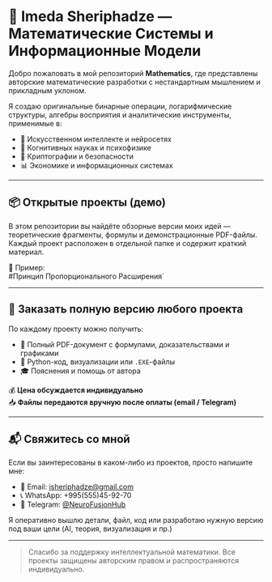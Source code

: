 # 📐 Imeda Sheriphadze — Математические Системы и Информационные Модели

Добро пожаловать в мой репозиторий **Mathematics**, где представлены авторские математические разработки с нестандартным мышлением и прикладным уклоном.

Я создаю оригинальные бинарные операции, логарифмические структуры, алгебры восприятия и аналитические инструменты, применимые в:

- 🤖 Искусственном интеллекте и нейросетях
- 🧠 Когнитивных науках и психофизике
- 🔐 Криптографии и безопасности
- 📊 Экономике и информационных системах

---

## 📦 Открытые проекты (демо)

В этом репозитории вы найдёте обзорные версии моих идей — теоретические фрагменты, формулы и демонстрационные PDF-файлы.  
Каждый проект расположен в отдельной папке и содержит краткий материал.

📄 Пример:  
#Принцип Пропорционального Расширения`

---

## 🧠 Заказать полную версию любого проекта

По каждому проекту можно получить:

- 📘 Полный PDF-документ с формулами, доказательствами и графиками
- 🧪 Python-код, визуализации или `.EXE`-файлы
- 🎓 Пояснения и помощь от автора

💰 **Цена обсуждается индивидуально**  
📥 **Файлы передаются вручную после оплаты (email / Telegram)**

---

## 📬 Свяжитесь со мной

Если вы заинтересованы в каком-либо из проектов, просто напишите мне:

- 📧 Email: isheriphadze@gmail.com  
- 📞 WhatsApp: +995(555)45-92-70  
- 📲 Telegram: [@NeuroFusionHub](https://t.me/NeuroFusionHub)

Я оперативно вышлю детали, файл, код или разработаю нужную версию под ваши цели (AI, теория, визуализация и пр.)

---

> Спасибо за поддержку интеллектуальной математики. Все проекты защищены авторским правом и распространяются индивидуально.
